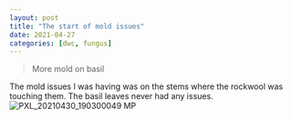 ```yaml
---
layout: post
title: "The start of mold issues"
date: 2021-04-27
categories: [dwc, fungus]
---
```


> More mold on basil

The mold issues I was having was on the stems where the rockwool was touching them. The basil leaves never had any issues.
![PXL_20210430_190300049 MP](https://user-images.githubusercontent.com/352979/124200012-4a3cfc80-daa2-11eb-995b-c887ec1909e8.jpg)
